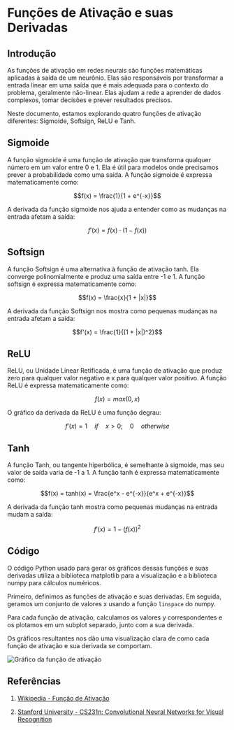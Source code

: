# Funções de Ativação e suas Derivadas

## Introdução

As funções de ativação em redes neurais são funções matemáticas aplicadas à saída de um neurônio. Elas são responsáveis por transformar a entrada linear em uma saída que é mais adequada para o contexto do problema, geralmente não-linear. Elas ajudam a rede a aprender de dados complexos, tomar decisões e prever resultados precisos. 

Neste documento, estamos explorando quatro funções de ativação diferentes: Sigmoide, Softsign, ReLU e Tanh. 

## Sigmoide

A função sigmoide é uma função de ativação que transforma qualquer número em um valor entre 0 e 1. Ela é útil para modelos onde precisamos prever a probabilidade como uma saída. A função sigmoide é expressa matematicamente como:

$$f(x) = \frac{1}{1 + e^{-x}}$$

A derivada da função sigmoide nos ajuda a entender como as mudanças na entrada afetam a saída:

$$f'(x) = f(x) \cdot (1 - f(x))$$

## Softsign

A função Softsign é uma alternativa à função de ativação tanh. Ela converge polinomialmente e produz uma saída entre -1 e 1. A função softsign é expressa matematicamente como:

$$f(x) = \frac{x}{1 + |x|}$$

A derivada da função Softsign nos mostra como pequenas mudanças na entrada afetam a saída:

$$f'(x) = \frac{1}{(1 + |x|)^2}$$

## ReLU

ReLU, ou Unidade Linear Retificada, é uma função de ativação que produz zero para qualquer valor negativo e x para qualquer valor positivo. A função ReLU é expressa matematicamente como:

$$f(x) = max(0, x)$$

O gráfico da derivada da ReLU é uma função degrau:

$$f'(x) = 1 \quad if \quad x > 0; \quad 0 \quad otherwise$$

## Tanh

A função Tanh, ou tangente hiperbólica, é semelhante à sigmoide, mas seu valor de saída varia de -1 a 1. A função tanh é expressa matematicamente como:

$$f(x) = tanh(x) = \frac{e^x - e^{-x}}{e^x + e^{-x}}$$

A derivada da função tanh mostra como pequenas mudanças na entrada mudam a saída:

$$f'(x) = 1 - (f(x))^2$$

## Código

O código Python usado para gerar os gráficos dessas funções e suas derivadas utiliza a biblioteca matplotlib para a visualização e a biblioteca numpy para cálculos numéricos.

Primeiro, definimos as funções de ativação e suas derivadas. Em seguida, geramos um conjunto de valores x usando a função `linspace` do numpy.

Para cada função de ativação, calculamos os valores y correspondentes e os plotamos em um subplot separado, junto com a sua derivada.

Os gráficos resultantes nos dão uma visualização clara de como cada função de ativação e sua derivada se comportam.

![Gráfico da função de ativação](fa.png)

## Referências

1. [Wikipedia - Função de Ativação](https://pt.wikipedia.org/wiki/Fun%C3%A7%C3%A3o_de_ativa%C3%A7%C3%A3o)

2. [Stanford University - CS231n: Convolutional Neural Networks for Visual Recognition](http://cs231n.github.io/neural-networks-1/)
